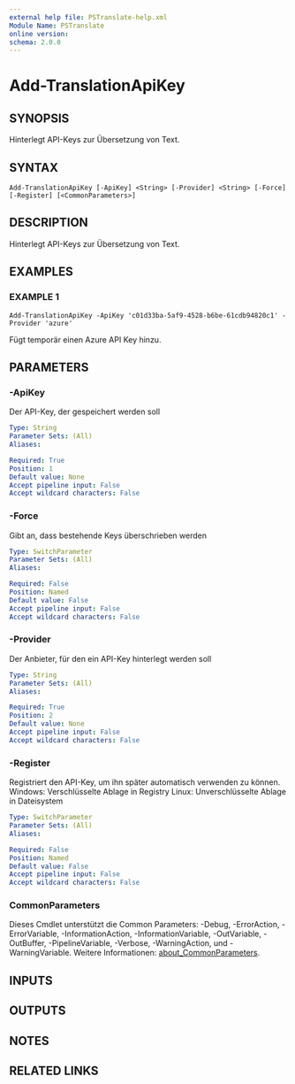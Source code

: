 ```yaml
---
external help file: PSTranslate-help.xml
Module Name: PSTranslate
online version:
schema: 2.0.0
---
```


# Add-TranslationApiKey

## SYNOPSIS
Hinterlegt API-Keys zur Übersetzung von Text.

## SYNTAX

```
Add-TranslationApiKey [-ApiKey] <String> [-Provider] <String> [-Force] [-Register] [<CommonParameters>]
```

## DESCRIPTION
Hinterlegt API-Keys zur Übersetzung von Text.

## EXAMPLES

### EXAMPLE 1
```
Add-TranslationApiKey -ApiKey 'c01d33ba-5af9-4528-b6be-61cdb94820c1' -Provider 'azure'
```

Fügt temporär einen Azure API Key hinzu.

## PARAMETERS

### -ApiKey
Der API-Key, der gespeichert werden soll

```yaml
Type: String
Parameter Sets: (All)
Aliases:

Required: True
Position: 1
Default value: None
Accept pipeline input: False
Accept wildcard characters: False
```

### -Force
Gibt an, dass bestehende Keys überschrieben werden

```yaml
Type: SwitchParameter
Parameter Sets: (All)
Aliases:

Required: False
Position: Named
Default value: False
Accept pipeline input: False
Accept wildcard characters: False
```

### -Provider
Der Anbieter, für den ein API-Key hinterlegt werden soll

```yaml
Type: String
Parameter Sets: (All)
Aliases:

Required: True
Position: 2
Default value: None
Accept pipeline input: False
Accept wildcard characters: False
```

### -Register
Registriert den API-Key, um ihn später automatisch verwenden
zu können.
Windows: Verschlüsselte Ablage in Registry
Linux: Unverschlüsselte Ablage in Dateisystem

```yaml
Type: SwitchParameter
Parameter Sets: (All)
Aliases:

Required: False
Position: Named
Default value: False
Accept pipeline input: False
Accept wildcard characters: False
```

### CommonParameters
Dieses Cmdlet unterstützt die Common Parameters: -Debug, -ErrorAction, -ErrorVariable, -InformationAction, -InformationVariable, -OutVariable, -OutBuffer, -PipelineVariable, -Verbose, -WarningAction, und -WarningVariable. Weitere Informationen: [about_CommonParameters](http://go.microsoft.com/fwlink/?LinkID=113216).

## INPUTS

## OUTPUTS

## NOTES

## RELATED LINKS
